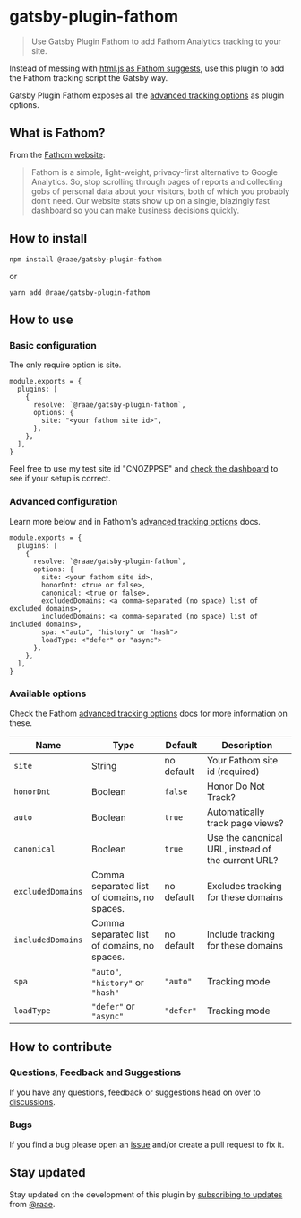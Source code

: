 # gatsby-plugin-fathom

> Use Gatsby Plugin Fathom to add Fathom Analytics tracking to your site.

Instead of messing with [html.js as Fathom suggests](https://usefathom.com/integrations/gatsbyjs), use this plugin to add the Fathom tracking script the Gatsby way.

Gatsby Plugin Fathom exposes all the [advanced tracking options](https://usefathom.com/support/tracking-advanced) as plugin options.

## What is Fathom?

From the [Fathom website](https://usefathom.com/):

> Fathom is a simple, light-weight, privacy-first alternative to Google Analytics. So, stop scrolling through pages of reports and collecting gobs of personal data about your visitors, both of which you probably don’t need. Our website stats show up on a single, blazingly fast dashboard so you can make business decisions quickly.

## How to install

`npm install @raae/gatsby-plugin-fathom`

or

`yarn add @raae/gatsby-plugin-fathom`

## How to use

### Basic configuration

The only require option is site.

```
module.exports = {
  plugins: [
    {
      resolve: `@raae/gatsby-plugin-fathom`,
      options: {
        site: "<your fathom site id>",
      },
    },
  ],
}
```

Feel free to use my test site id "CNOZPPSE" and [check the dashboard](https://app.usefathom.com/share/cnozppse/testing) to see if your setup is correct.

### Advanced configuration

Learn more below and in Fathom's [advanced tracking options](https://usefathom.com/support/tracking-advanced) docs.

```
module.exports = {
  plugins: [
    {
      resolve: `@raae/gatsby-plugin-fathom`,
      options: {
        site: <your fathom site id>,
        honorDnt: <true or false>,
        canonical: <true or false>,
        excludedDomains: <a comma-separated (no space) list of excluded domains>,
        includedDomains: <a comma-separated (no space) list of included domains>,
        spa: <"auto", "history" or "hash">
        loadType: <"defer" or "async">
      },
    },
  ],
}
```

### Available options

Check the Fathom [advanced tracking options](https://usefathom.com/support/tracking-advanced) docs for more information on these.

| Name              | Type                                        | Default    | Description                                        |
| ----------------- | ------------------------------------------- | ---------- | -------------------------------------------------- |
| `site`            | String                                      | no default | Your Fathom site id (required)                     |
| `honorDnt`        | Boolean                                     | `false`    | Honor Do Not Track?                                |
| `auto`            | Boolean                                     | `true`     | Automatically track page views?                    |
| `canonical`       | Boolean                                     | `true`     | Use the canonical URL, instead of the current URL? |
| `excludedDomains` | Comma separated list of domains, no spaces. | no default | Excludes tracking for these domains                |
| `includedDomains` | Comma separated list of domains, no spaces. | no default | Include tracking for these domains                 |
| `spa`             | `"auto"`, `"history"` or `"hash"`           | `"auto"`   | Tracking mode                                      |
| `loadType`        | `"defer"` or `"async"`                      | `"defer"`  | Tracking mode                                      |

## How to contribute

### Questions, Feedback and Suggestions

If you have any questions, feedback or suggestions head on over to [discussions](https://github.com/raae/gatsby-plugin-fathom/discussions).

### Bugs

If you find a bug please open an [issue](https://github.com/raae/gatsby-plugin-fathom/issues) and/or create a pull request to fix it.

## Stay updated

Stay updated on the development of this plugin by [subscribing to updates](https://email.raae.codes/plugins) from [@raae](https://twitter.com/raae).

